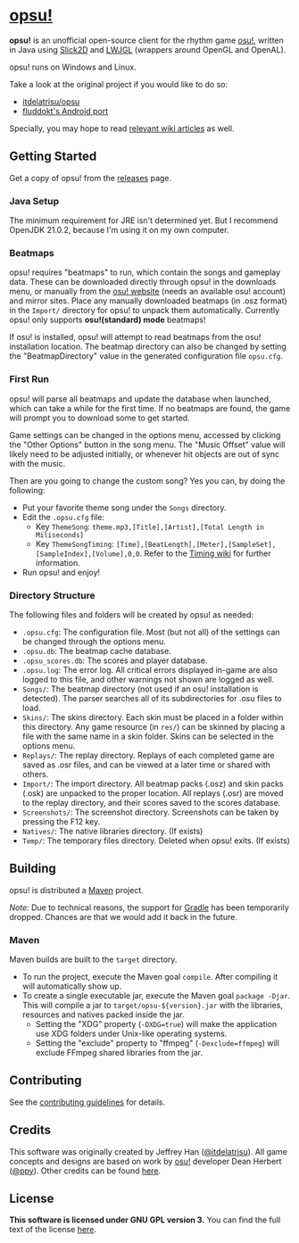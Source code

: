 # [opsu!](https://github.com/clonewith/opsu)

**opsu!** is an unofficial open-source client for the rhythm game [osu!](https://osu.ppy.sh/), written in Java using [Slick2D](http://slick.ninjacave.com/) and [LWJGL](http://lwjgl.org/) (wrappers around OpenGL and OpenAL).

opsu! runs on Windows and Linux.

Take a look at the original project if you would like to do so:

- [itdelatrisu/opsu](https://github.com/itdelatrisu/opsu)
- [fluddokt's Android port](https://github.com/fluddokt/opsu)

Specially, you may hope to read [relevant wiki articles](https://osu.ppy.sh/wiki) as well.

## Getting Started

Get a copy of opsu! from the [releases](https://github.com/clonewith/opsu/releases) page.

### Java Setup

The minimum requirement for JRE isn't determined yet. But I recommend OpenJDK 21.0.2, because I'm using it on my own computer.

### Beatmaps

opsu! requires "beatmaps" to run, which contain the songs and gameplay data. These can be downloaded directly through opsu! in the downloads menu, or manually from the [osu! website](https://osu.ppy.sh/p/beatmaplist) (needs an available osu! account) and mirror sites.
Place any manually downloaded beatmaps (in .osz format) in the `Import/` directory for opsu! to unpack them automatically. Currently opsu! only supports **osu!(standard) mode** beatmaps!

If osu! is installed, opsu! will attempt to read beatmaps from the osu! installation location. The beatmap directory can also be changed by setting the "BeatmapDirectory" value in the generated configuration file `opsu.cfg`.

### First Run

opsu! will parse all beatmaps and update the database when launched, which can take a while for the first time. If no beatmaps are found, the game will prompt you to download some to get started.

Game settings can be changed in the options menu, accessed by clicking the "Other Options" button in the song menu. The "Music Offset" value will likely need to be adjusted initially, or whenever hit objects are out of sync with the music.

Then are you going to change the custom song? Yes you can, by doing the following:

- Put your favorite theme song under the `Songs` directory.
- Edit the `.opsu.cfg` file:
  - Key `ThemeSong`: `theme.mp3,[Title],[Artist],[Total Length in Miliseconds]`
  - Key `ThemeSongTiming`: `[Time],[BeatLength],[Meter],[SampleSet],[SampleIndex],[Volume],0,0`. Refer to the [Timing wiki](https://osu.ppy.sh/wiki/Beatmapping/Timing) for further information.
- Run opsu! and enjoy!

### Directory Structure

The following files and folders will be created by opsu! as needed:

- `.opsu.cfg`: The configuration file.  Most (but not all) of the settings can be changed through the options menu.
- `.opsu.db`: The beatmap cache database.
- `.opsu_scores.db`: The scores and player database.
- `.opsu.log`: The error log. All critical errors displayed in-game are also logged to this file, and other warnings not shown are logged as well.
- `Songs/`: The beatmap directory (not used if an osu! installation is detected). The parser searches all of its subdirectories for .osu files to load.
- `Skins/`: The skins directory.  Each skin must be placed in a folder within this directory.  Any game resource (in `res/`) can be skinned by placing a file with the same name in a skin folder.  Skins can be selected in the options menu.
- `Replays/`: The replay directory.  Replays of each completed game are saved as .osr files, and can be viewed at a later time or shared with others.
- `Import/`: The import directory.  All beatmap packs (.osz) and skin packs (.osk) are unpacked to the proper location.  All replays (.osr) are moved to the replay directory, and their scores saved to the scores database.
- `Screenshots/`: The screenshot directory. Screenshots can be taken by pressing the F12 key.
- `Natives/`: The native libraries directory. (If exists)
- `Temp/`: The temporary files directory.  Deleted when opsu! exits. (If exists)

## Building

opsu! is distributed a [Maven](https://maven.apache.org/) project.

*Note:* Due to technical reasons, the support for [Gradle](https://gradle.org/) has been temporarily dropped. Chances are that we would add it back in the future.

### Maven

Maven builds are built to the `target` directory.

- To run the project, execute the Maven goal `compile`. After compiling it will automatically show up.
- To create a single executable jar, execute the Maven goal `package -Djar`. This will compile a jar to `target/opsu-${version}.jar` with the libraries, resources and natives packed inside the jar.
  - Setting the "XDG" property (`-DXDG=true`) will make the application use XDG folders under Unix-like operating systems.
  - Setting the "exclude" property to "ffmpeg" (`-Dexclude=ffmpeg`) will exclude FFmpeg shared libraries from the jar.

## Contributing

See the [contributing guidelines](CONTRIBUTING.md) for details.

## Credits

This software was originally created by Jeffrey Han ([@itdelatrisu](https://github.com/itdelatrisu/)). All game concepts and designs are based on work by [osu!](https://osu.ppy.sh/) developer Dean Herbert ([@ppy](https://github.com/ppy)). Other credits can be found [here](CREDITS.md).

## License

**This software is licensed under GNU GPL version 3.**
You can find the full text of the license [here](LICENSE).
